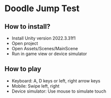 # Doodle Jump Test

## How to install?

* Install Unity version 2022.3.31f1
* Open project
* Open Assets/Scenes/MainScene
* Run in game view or device simulator

## How to play

* Keyboard: A, D keys or left, right arrow keys
* Mobile: Swipe left, right
* Device simulator: Use mouse to simulate touch

